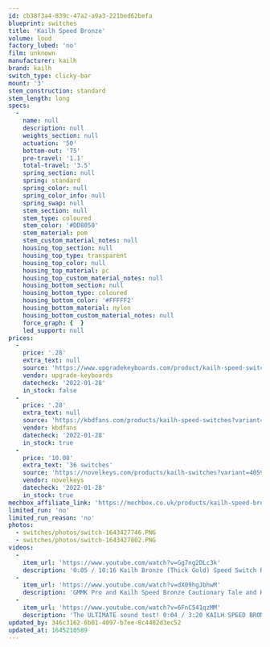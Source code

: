 ```yaml
---
id: cb38f3a4-839c-47a2-a9a3-221bed62befa
blueprint: switches
title: 'Kailh Speed Bronze'
volume: loud
factory_lubed: 'no'
film: unknown
manufacturer: kailh
brand: kailh
switch_type: clicky-bar
mount: '3'
stem_construction: standard
stem_length: long
specs:
  -
    name: null
    description: null
    weights_section: null
    actuation: '50'
    bottom-out: '75'
    pre-travel: '1.1'
    total-travel: '3.5'
    spring_section: null
    spring: standard
    spring_color: null
    spring_color_info: null
    spring_swap: null
    stem_section: null
    stem_type: coloured
    stem_color: '#DD8050'
    stem_material: pom
    stem_custom_material_notes: null
    housing_top_section: null
    housing_top_type: transparent
    housing_top_color: null
    housing_top_material: pc
    housing_top_custom_material_notes: null
    housing_bottom_section: null
    housing_bottom_type: coloured
    housing_bottom_color: '#FFFFF2'
    housing_bottom_material: nylon
    housing_bottom_custom_material_notes: null
    force_graph: {  }
    led_support: null
prices:
  -
    price: '.28'
    extra_text: null
    source: 'https://www.upgradekeyboards.com/product/kailh-speed-switches/'
    vendor: upgrade-keyboards
    datecheck: '2022-01-28'
    in_stock: false
  -
    price: '.28'
    extra_text: null
    source: 'https://kbdfans.com/products/kailh-speed-switches?variant=7133813899322'
    vendor: kbdfans
    datecheck: '2022-01-28'
    in_stock: true
  -
    price: '10.08'
    extra_text: '36 switches'
    source: 'https://novelkeys.com/products/kailh-switches?variant=40598660612263'
    vendor: novelkeys
    datecheck: '2022-01-28'
    in_stock: true
mechbox_affiliate_link: 'https://mechbox.co.uk/products/kailh-speed-bronze-switch?variant=11093714239530'
limited_run: 'no'
limited_run_reason: 'no'
photos:
  - switches/photos/switch-1643427746.PNG
  - switches/photos/switch-1643427802.PNG
videos:
  -
    item_url: 'https://www.youtube.com/watch?v=Gg7ng2DLc3k'
    description: '0:05 / 10:16 Kailh Bronze (Thick Gold) Speed Switch Review - uploadTwashe'
  -
    item_url: 'https://www.youtube.com/watch?v=dX09hgJbhwM'
    description: 'GMMK Pro and Kailh Speed Bronze Cautionary Tale and Keyboard Sound Test - John''s Films'
  -
    item_url: 'https://www.youtube.com/watch?v=6FnC541qzMM'
    description: 'The ULTIMATE sound test! 0:04 / 3:20 KAILH SPEED BRONZE Sound Test - Wow, Just Wow!! - Click and Thock'
updated_by: 346c3162-6b01-4097-b7ee-8c4482d3ec52
updated_at: 1645210589
---
```

